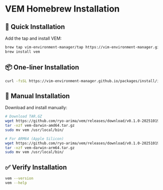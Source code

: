 # VEM Homebrew Installation

## 🚀 Quick Installation

Add the tap and install VEM:

```bash
brew tap vim-environment-manager/tap https://vim-environment-manager.github.io/packages/homebrew
brew install vem
```

## 📦 One-liner Installation

```bash
curl -fsSL https://vim-environment-manager.github.io/packages/install/install-homebrew.sh | bash
```

## 💾 Manual Installation

Download and install manually:

```bash
# Download TAR.GZ
wget https://github.com/ryo-arima/vem/releases/download/v0.1.0-20251019/vem-darwin-amd64.tar.gz
tar -xzf vem-darwin-amd64.tar.gz
sudo mv vem /usr/local/bin/

# For ARM64 (Apple Silicon)
wget https://github.com/ryo-arima/vem/releases/download/v0.1.0-20251019/vem-darwin-arm64.tar.gz
tar -xzf vem-darwin-arm64.tar.gz
sudo mv vem /usr/local/bin/
```

## ✅ Verify Installation

```bash
vem --version
vem --help
```
